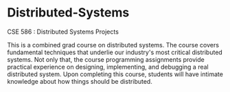 # Distributed-Systems
CSE 586 : Distributed Systems Projects

This is a combined grad course on distributed systems. The course covers fundamental techniques that underlie our industry's most critical distributed systems. Not only that, the course programming assignments provide practical experience on designing, implementing, and debugging a real distributed system. Upon completing this course, students will have intimate knowledge about how things should be distributed.
